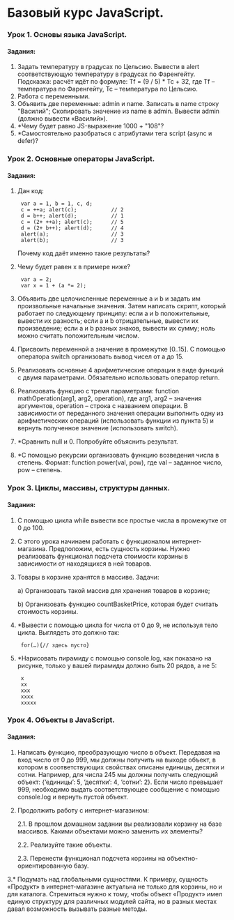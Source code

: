 # Базовый курс JavaScript.

### Урок 1. Основы языка JavaScript.
#### Задания:

1. Задать температуру в градусах по Цельсию. Вывести в alert соответствующую температуру в градусах по Фаренгейту. Подсказка: расчёт идёт по формуле: Tf = (9 / 5) * Tc + 32, где Tf – температура по Фаренгейту, Tc – температура по Цельсию.
2. Работа с переменными.
3. Объявить две переменные: admin и name. Записать в name строку "Василий"; Скопировать значение из name в admin. Вывести admin (должно вывести «Василий»).
4. *Чему будет равно JS-выражение 1000 + "108"?
5. *Самостоятельно разобраться с атрибутами тега script (async и defer)?

### Урок 2. Основные операторы JavaScript.
#### Задания:
1. Дан код:

        var a = 1, b = 1, c, d;
        c = ++a; alert(c);           // 2
        d = b++; alert(d);           // 1
        c = (2+ ++a); alert(c);      // 5
        d = (2+ b++); alert(d);      // 4
        alert(a);                    // 3
        alert(b);                    // 3
        
   Почему код даёт именно такие результаты?

2. Чему будет равен x в примере ниже?

        var a = 2;
        var x = 1 + (a *= 2);
3. Объявить две целочисленные переменные a и b и задать им произвольные начальные значения. Затем написать скрипт, который работает по следующему принципу:
если a и b положительные, вывести их разность;
если а и b отрицательные, вывести их произведение;
если а и b разных знаков, вывести их сумму; ноль можно считать положительным числом.
4. Присвоить переменной а значение в промежутке [0..15]. С помощью оператора switch организовать вывод чисел от a до 15.
5. Реализовать основные 4 арифметические операции в виде функций с двумя параметрами. Обязательно использовать оператор return.
6. Реализовать функцию с тремя параметрами: function mathOperation(arg1, arg2, operation), где arg1, arg2 – значения аргументов, operation – строка с названием операции. В зависимости от переданного значения операции выполнить одну из арифметических операций (использовать функции из пункта 5) и вернуть полученное значение (использовать switch).
7. *Сравнить null и 0. Попробуйте объяснить результат.
8. *С помощью рекурсии организовать функцию возведения числа в степень. Формат: function power(val, pow), где val – заданное число, pow – степень.

### Урок 3. Циклы, массивы, структуры данных.
#### Задания:

1. С помощью цикла while вывести все простые числа в промежутке от 0 до 100.
2. С этого урока начинаем работать с функционалом интернет-магазина. Предположим, есть сущность корзины. Нужно реализовать функционал подсчета стоимости корзины в зависимости от находящихся в ней товаров.
3. Товары в корзине хранятся в массиве. Задачи: 

     a) Организовать такой массив для хранения товаров в корзине; 

     b) Организовать функцию countBasketPrice, которая будет считать стоимость корзины.

4. *Вывести с помощью цикла for числа от 0 до 9, не используя тело цикла. Выглядеть это должно так:

        for(…){// здесь пусто}


5. *Нарисовать пирамиду с помощью console.log, как показано на рисунке, только у вашей пирамиды должно быть 20 рядов, а не 5:

        x
        xx
        xxx
        xxxx
        xxxxx
### Урок 4. Объекты в JavaScript.
#### Задания:

1. Написать функцию, преобразующую число в объект. Передавая на вход число от 0 до 999, мы должны получить на выходе объект, в котором в соответствующих свойствах описаны единицы, десятки и сотни. Например, для числа 245 мы должны получить следующий объект: {‘единицы’: 5, ‘десятки’: 4, ‘сотни’: 2}. Если число превышает 999, необходимо выдать соответствующее сообщение с помощью console.log и вернуть пустой объект.

2. Продолжить работу с интернет-магазином:

   2.1. В прошлом домашнем задании вы реализовали корзину на базе массивов. Какими объектами можно заменить их элементы?

   2.2. Реализуйте такие объекты.

   2.3. Перенести функционал подсчета корзины на объектно-ориентированную базу.



3.* Подумать над глобальными сущностями. К примеру, сущность «Продукт» в интернет-магазине актуальна не только для корзины, но и для каталога. Стремиться нужно к тому, чтобы объект «Продукт» имел единую структуру для различных модулей сайта, но в разных местах давал возможность вызывать разные методы.
